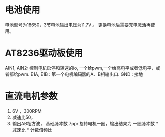 # 电池使用
电池型号为18650，3节电池输出电压为11.7V 。
更换电池后需要充电激活再使用。


# AT8236驱动板使用
AIN1, AIN2: 控制电机启停和转速的io, 一个给pwm,一个给高电平或者低电平，或者都给pwm.
E1A, E1B : 第一个电机编码器的A、B相输出口.
GND : 接地

# 直流电机参数
1. 6V ，300RPM
2. 减速比50，
3. 输出AB相方波， 基础脉冲数 7ppr
旋转电机一圈，输出结果为 一圈脉冲数 * 减速比 * 计数倍频比
